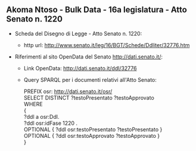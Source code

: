 ## Akoma Ntoso - Bulk Data - 16a legislatura - Atto Senato n. 1220 ##

* Scheda del Disegno di Legge - Atto Senato n. 1220:
	* http url: http://www.senato.it/leg/16/BGT/Schede/Ddliter/32776.htm

* Riferimenti al sito OpenData del Senato http://dati.senato.it/:
	* Link OpenData: http://dati.senato.it/ddl/32776
	* Query SPARQL per i documenti relativi all'Atto Senato:

        PREFIX osr: <http://dati.senato.it/osr/>  
		SELECT DISTINCT ?testoPresentato ?testoApprovato  
		WHERE  
		{  
		    ?ddl a osr:Ddl.  
		    ?ddl osr:idFase 1220 .  
		    OPTIONAL { ?ddl osr:testoPresentato ?testoPresentato }  
		    OPTIONAL { ?ddl osr:testoApprovato ?testoApprovato }  
		}
		